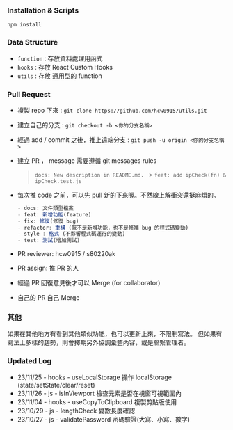 ### Installation & Scripts

```
npm install
```

### Data Structure

- `function` : 存放資料處理用函式
- `hooks` : 存放 React Custom Hooks
- `utils` : 存放 通用型的 function

### Pull Request

- 複製 repo 下來 : `git clone https://github.com/hcw0915/utils.git`
- 建立自己的分支 : `git checkout -b <你的分支名稱>`
- 經過 add / commit 之後，推上遠端分支 : `git push -u origin <你的分支名稱>`
- 建立 PR ， message 需要遵循 git messages rules
  > `docs: New description in README.md. ` > `feat: add ipCheck(fn) & ipCheck.test.js     `
- 每次推 code 之前，可以先 pull 新的下來喔。不然線上解衝突還挺麻煩的。

  ```js
  - docs: 文件類型檔案
  - feat: 新增功能(feature)
  - fix: 修復(修復 bug)
  - refactor: 重構 (既不是新增功能，也不是修補 bug 的程式碼變動)
  - style : 格式 (不影響程式碼運行的變動)
  - test: 測試(增加測試)
  ```

- PR reviewer: hcw0915 / s80220ak
- PR assign: 推 PR 的人
- 經過 PR 回復意見後才可以 Merge (for collaborator)
- 自己的 PR 自己 Merge

### 其他

如果在其他地方有看到其他類似功能，也可以更新上來，不限制寫法。
但如果有寫法上多樣的趨勢，則會擇期另外協調彙整內容，或是聯繫管理者。

### Updated Log

- 23/11/25 - hooks - useLocalStorage 操作 localStorage (state/setState/clear/reset)
- 23/11/26 - js - isInViewport 檢查元素是否在視窗可視範圍內
- 23/11/04 - hooks - useCopyToClipboard 複製剪貼版使用
- 23/10/29 - js - lengthCheck 變數長度確認
- 23/10/27 - js - validatePassword 密碼驗證(大寫、小寫、數字)
